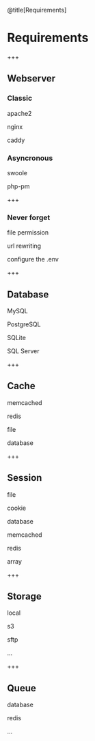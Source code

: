 @title[Requirements]
# Requirements
+++
## Webserver
### Classic
<p class="fragment text-left text-07">apache2</p>
<p class="fragment text-left text-07">nginx</p>
<p class="fragment text-left text-07">caddy</p>

### Asyncronous
<p class="fragment text-left text-07">swoole</p>
<p class="fragment text-left text-07">php-pm</p>

+++
### Never forget
<p class="fragment text-left text-07">file permission</p>
<p class="fragment text-left text-07">url rewriting</p>
<p class="fragment text-left text-07">configure the .env</p>

+++
## Database
<p class="fragment text-left text-07">MySQL</p>
<p class="fragment text-left text-07">PostgreSQL</p>
<p class="fragment text-left text-07 text-red">SQLite</p>
<p class="fragment text-left text-07">SQL Server</p>

+++
## Cache
<p class="fragment text-left text-07">memcached</p>
<p class="fragment text-left text-07">redis</p>
<p class="fragment text-left text-07 text-red">file</p>
<p class="fragment text-left text-07">database</p>

+++
## Session
<p class="fragment text-left text-07 text-red">file</p>
<p class="fragment text-left text-07">cookie</p>
<p class="fragment text-left text-07">database</p>
<p class="fragment text-left text-07">memcached</p>
<p class="fragment text-left text-07">redis</p>
<p class="fragment text-left text-07 text-red">array</p>

+++ 
## Storage
<p class="fragment text-left text-07 text-red">local</p>
<p class="fragment text-left text-07">s3</p>
<p class="fragment text-left text-07">sftp</p>
<p class="fragment text-left text-07">...</p>

+++ 
## Queue
<p class="fragment text-left text-07">database</p>
<p class="fragment text-left text-07">redis</p>
<p class="fragment text-left text-07">...</p>


